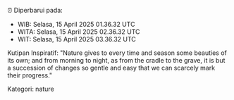 ⏰ Diperbarui pada:
- WIB: Selasa, 15 April 2025 01.36.32 UTC
- WITA: Selasa, 15 April 2025 02.36.32 UTC
- WIT: Selasa, 15 April 2025 03.36.32 UTC

Kutipan Inspiratif:
"Nature gives to every time and season some beauties of its own; and from morning to night, as from the cradle to the grave, it is but a succession of changes so gentle and easy that we can scarcely mark their progress."


Kategori: nature


